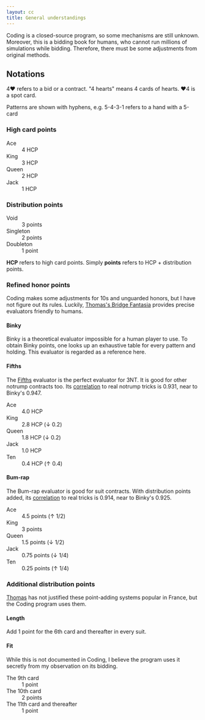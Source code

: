 ```yaml
---
layout: cc
title: General understandings
---
```

Coding is a closed-source program, so some mechanisms are still unknown.
Moreover, this is a bidding book for humans, who cannot run millions of
simulations while bidding.  Therefore, there must be some adjustments from
original methods.

Notations
---------
4♥ refers to a bid or a contract.  "4 hearts" means 4 cards of hearts.
♥4 is a spot card.

Patterns are shown with hyphens, e.g. 5-4-3-1 refers to a hand with a 5-card

### High card points ###
<dl>
  <dt>Ace</dt>   <dd>4 HCP</dd>
  <dt>King</dt>  <dd>3 HCP</dd>
  <dt>Queen</dt> <dd>2 HCP</dd>
  <dt>Jack</dt>  <dd>1 HCP</dd>
</dl>

### Distribution points ###
<dl>
  <dt>Void</dt>		 <dd>3 points</dd>
  <dt>Singleton</dt> <dd>2 points</dd>
  <dt>Doubleton</dt> <dd>1 point</dd>
</dl>

__HCP__ refers to high card points.  Simply __points__ refers to HCP +
distribution points.

### Refined honor points ###
Coding makes some adjustments for 10s and unguarded honors, but I have not figure
out its rules.  Luckily, [Thomas's Bridge Fantasia][thomas] provides precise evaluators
friendly to humans.

#### Binky ####
Binky is a theoretical evaluator impossible for a human player to use.  To
obtain Binky points, one looks up an exhaustive table for every pattern and
holding.  This evaluator is regarded as a reference here.

#### Fifths ####
The [Fifths][fifths] evaluator is the perfect evaluator for 3NT.  It is
good for other notrump contracts too.  Its [correlation][corr] to real notrump
tricks is 0.931, near to Binky's 0.947.

<dl>
  <dt>Ace</dt>   <dd>4.0 HCP</dd>
  <dt>King</dt>  <dd>2.8 HCP (↓ 0.2)</dd>
  <dt>Queen</dt> <dd>1.8 HCP (↓ 0.2)</dd>
  <dt>Jack</dt>  <dd>1.0 HCP</dd>
  <dt>Ten</dt>   <dd>0.4 HCP (↑ 0.4)</dd>
</dl>

#### Bum-rap ####
The Bum-rap evaluator is good for suit contracts.  With distribution points
added, its [correlation][corr] to real tricks is 0.914, near to Binky's 0.925.

<dl>
  <dt>Ace</dt>   <dd>4.5 points (↑ 1/2)</dd>
  <dt>King</dt>  <dd>3 points</dd>
  <dt>Queen</dt> <dd>1.5 points (↓ 1/2)</dd>
  <dt>Jack</dt>  <dd>0.75 points (↓ 1/4)</dd>
  <dt>Ten</dt>   <dd>0.25 points (↑ 1/4)</dd>
</dl>

[corr]:   http://bridge.thomasoandrews.com/valuations/binky-evaluated.html
[fifths]: http://bridge.thomasoandrews.com/valuations/cardvaluesfor3nt.html
[thomas]: http://bridge.thomasoandrews.com/valuations/

### Additional distribution points ###
[Thomas][thomas] has not justified these point-adding systems popular in
France, but the Coding program uses them.

#### Length ####
Add 1 point for the 6th card and thereafter in every suit.

#### Fit ####
While this is not documented in Coding, I believe the program uses it
secretly from my observation on its bidding.

<dl>
  <dt>The 9th card</dt> <dd>1 point</dd>
  <dt>The 10th card</dt> <dd>2 points</dd>
  <dt>The 11th card and thereafter</dt> <dd>1 point</dd>
</dl>
